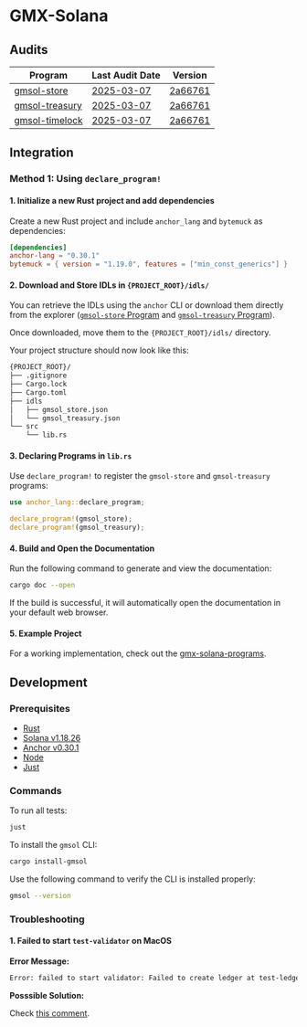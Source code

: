 # GMX-Solana

## Audits

| Program          | Last Audit Date | Version   |
| ---------------- | --------------- | --------- |
| [gmsol-store]    | [2025-03-07]    | [2a66761] |
| [gmsol-treasury] | [2025-03-07]    | [2a66761] |
| [gmsol-timelock] | [2025-03-07]    | [2a66761] |

[gmsol-store]: https://github.com/gmsol-labs/gmx-solana/tree/main/programs/gmsol-store
[gmsol-treasury]: https://github.com/gmsol-labs/gmx-solana/tree/main/programs/gmsol-treasury
[gmsol-timelock]: https://github.com/gmsol-labs/gmx-solana/tree/main/programs/gmsol-timelock
[2025-03-07]: https://github.com/gmsol-labs/gmx-solana-audits/blob/main/GMX_Solana_Audit_Report_Mar_7_2025_Zenith.pdf
[2a66761]: https://github.com/gmsol-labs/gmx-solana/commit/2a66761d6573a6db6160a19fc3057e2091aebbfe

## Integration

### Method 1: Using `declare_program!`

#### 1. Initialize a new Rust project and add dependencies

Create a new Rust project and include `anchor_lang` and `bytemuck` as dependencies:

```toml
[dependencies]
anchor-lang = "0.30.1"
bytemuck = { version = "1.19.0", features = ["min_const_generics"] }
```

#### 2. Download and Store IDLs in `{PROJECT_ROOT}/idls/`

You can retrieve the IDLs using the `anchor` CLI or download them directly from the explorer ([`gmsol-store` Program][store-program-link] and [`gmsol-treasury` Program][treasury-program-link]).

Once downloaded, move them to the `{PROJECT_ROOT}/idls/` directory.

Your project structure should now look like this:

```bash
{PROJECT_ROOT}/
├── .gitignore
├── Cargo.lock
├── Cargo.toml
├── idls
│   ├── gmsol_store.json
│   └── gmsol_treasury.json
└── src
    └── lib.rs
```

#### 3. Declaring Programs in `lib.rs`

Use `declare_program!` to register the `gmsol-store` and `gmsol-treasury` programs:

```rust
use anchor_lang::declare_program;

declare_program!(gmsol_store);
declare_program!(gmsol_treasury);
```

#### 4. Build and Open the Documentation

Run the following command to generate and view the documentation:

```bash
cargo doc --open
```

If the build is successful, it will automatically open the documentation in your default web browser.

#### 5. Example Project

For a working implementation, check out the [gmx-solana-programs][gmx-solana-programs-link].

[store-program-link]: https://explorer.solana.com/address/Gmso1uvJnLbawvw7yezdfCDcPydwW2s2iqG3w6MDucLo/anchor-program
[treasury-program-link]: https://explorer.solana.com/address/GTuvYD5SxkTq4FLG6JV1FQ5dkczr1AfgDcBHaFsBdtBg/anchor-program
[gmx-solana-programs-link]: https://github.com/gmsol-labs/gmx-solana-programs

## Development

### Prerequisites

- [Rust](https://www.rust-lang.org/tools/install)
- [Solana v1.18.26](https://docs.anza.xyz/cli/install)
- [Anchor v0.30.1](https://www.anchor-lang.com/docs/installation)
- [Node](https://nodejs.org/en/download)
- [Just](https://github.com/casey/just?tab=readme-ov-file#installation)

### Commands

To run all tests:

```bash
just
```

To install the `gmsol` CLI:

```bash
cargo install-gmsol
```

Use the following command to verify the CLI is installed properly:

```bash
gmsol --version
```

### Troubleshooting

#### 1. Failed to start `test-validator` on MacOS

**Error Message:**

```bash
Error: failed to start validator: Failed to create ledger at test-ledger: io error: Error checking to unpack genesis archive: Archive error: extra entry found: "._genesis.bin" Regular
```

**Posssible Solution:**

Check [this comment](https://github.com/solana-labs/solana/issues/35629#issuecomment-2501133871).
